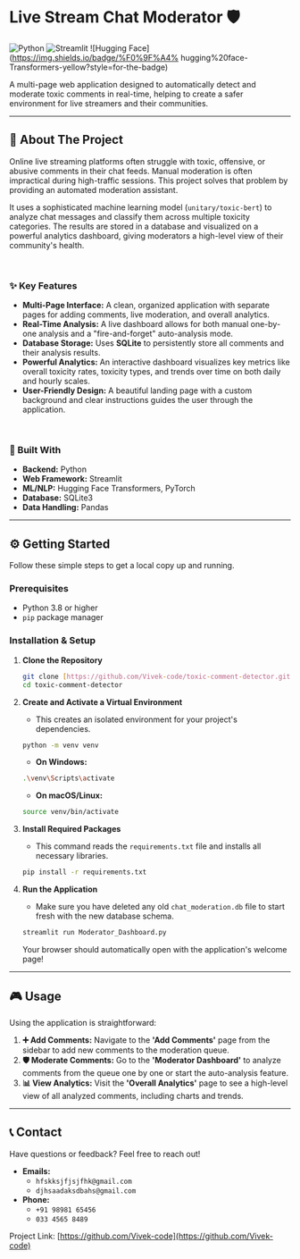 # Live Stream Chat Moderator 🛡️

![Python](https://img.shields.io/badge/Python-3.11+-blue?style=for-the-badge&logo=python)
![Streamlit](https://img.shields.io/badge/Streamlit-1.36.0-orange?style=for-the-badge&logo=streamlit)
![Hugging Face](https://img.shields.io/badge/%F0%9F%A4% hugging%20face-Transformers-yellow?style=for-the-badge)

A multi-page web application designed to automatically detect and moderate toxic comments in real-time, helping to create a safer environment for live streamers and their communities.

---

## 📖 About The Project

Online live streaming platforms often struggle with toxic, offensive, or abusive comments in their chat feeds. Manual moderation is often impractical during high-traffic sessions. This project solves that problem by providing an automated moderation assistant.

It uses a sophisticated machine learning model (`unitary/toxic-bert`) to analyze chat messages and classify them across multiple toxicity categories. The results are stored in a database and visualized on a powerful analytics dashboard, giving moderators a high-level view of their community's health.

<br>

### ✨ Key Features

* **Multi-Page Interface:** A clean, organized application with separate pages for adding comments, live moderation, and overall analytics.
* **Real-Time Analysis:** A live dashboard allows for both manual one-by-one analysis and a "fire-and-forget" auto-analysis mode.
* **Database Storage:** Uses **SQLite** to persistently store all comments and their analysis results.
* **Powerful Analytics:** An interactive dashboard visualizes key metrics like overall toxicity rates, toxicity types, and trends over time on both daily and hourly scales.
* **User-Friendly Design:** A beautiful landing page with a custom background and clear instructions guides the user through the application.

<br>

### 🚀 Built With

* **Backend:** Python
* **Web Framework:** Streamlit
* **ML/NLP:** Hugging Face Transformers, PyTorch
* **Database:** SQLite3
* **Data Handling:** Pandas

---

## ⚙️ Getting Started

Follow these simple steps to get a local copy up and running.

### Prerequisites

* Python 3.8 or higher
* `pip` package manager

### Installation & Setup

1.  **Clone the Repository**
    ```sh
    git clone [https://github.com/Vivek-code/toxic-comment-detector.git](https://github.com/Vivek-code/toxic-comment-detector.git)
    cd toxic-comment-detector
    ```

2.  **Create and Activate a Virtual Environment**
    * This creates an isolated environment for your project's dependencies.
    ```sh
    python -m venv venv
    ```
    * **On Windows:**
    ```sh
    .\venv\Scripts\activate
    ```
    * **On macOS/Linux:**
    ```sh
    source venv/bin/activate
    ```

3.  **Install Required Packages**
    * This command reads the `requirements.txt` file and installs all necessary libraries.
    ```sh
    pip install -r requirements.txt
    ```

4.  **Run the Application**
    * Make sure you have deleted any old `chat_moderation.db` file to start fresh with the new database schema.
    ```sh
    streamlit run Moderator_Dashboard.py
    ```
    Your browser should automatically open with the application's welcome page!

---

## 🎮 Usage

Using the application is straightforward:

1.  **➕ Add Comments:** Navigate to the **'Add Comments'** page from the sidebar to add new comments to the moderation queue.
2.  **🛡️ Moderate Comments:** Go to the **'Moderator Dashboard'** to analyze comments from the queue one by one or start the auto-analysis feature.
3.  **📊 View Analytics:** Visit the **'Overall Analytics'** page to see a high-level view of all analyzed comments, including charts and trends.

---

## 📞 Contact

Have questions or feedback? Feel free to reach out!

* **Emails:**
    * `hfskksjfjsjfhk@gmail.com`
    * `djhsaadaksdbahs@gmail.com`
* **Phone:**
    * `+91 98981 65456`
    * `033 4565 8489`

Project Link: [https://github.com/Vivek-code](https://github.com/Vivek-code)

